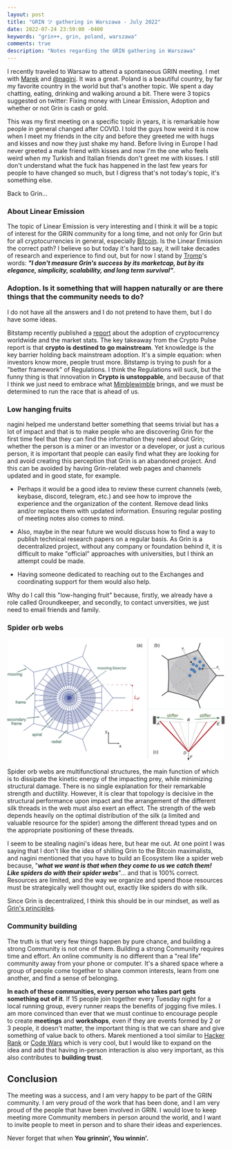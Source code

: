 ```yaml
---
layout: post
title: "GRIN ツ gathering in Warszawa - July 2022"
date: 2022-07-24 23:59:00 -0400
keywords: "grin++, grin, poland, warszawa"
comments: true
description: "Notes regarding the GRIN gathering in Warszawa"
---
```


I recently traveled to Warsaw to attend a spontaneous GRIN meeting. I met with [Marek](https://mareknarozniak.com/) and [@nagini](https://twitter.com/crypto_nagini). It was a great. Poland is a beautiful country, by far my favorite country in the world but that's another topic. We spent a day chatting, eating, drinking and walking around a bit. There were 3 topics suggested on twitter: Fixing money with Linear Emission, Adoption and whether or not Grin is cash or gold.

This was my first meeting on a specific topic in years, it is remarkable how people in general changed after COVID. I told the guys how weird it is now when I meet my friends in the city and before they greeted me with hugs and kisses and now they just shake my hand. Before living in Europe I had never greeted a male friend with kisses and now I'm the one who feels weird when my Turkish and Italian friends don't greet me with kisses. I still don't understand what the fuck has happened in the last few years for people to have changed so much, but I digress that's not today's topic, it's something else.

Back to Grin...

### About Linear Emission

The topic of Linear Emission is very interesting and I think it will be a topic of interest for the GRIN community for a long time, and not only for Grin but for all cryptocurrencies in general, especially [Bitcoin](https://bitcointalk.org/index.php?topic=5405755.0;all). Is the Linear Emission the correct path? I believe  so but today it's hard to say, it will take decades of research and experience to find out, but for now I stand by [Tromp](https://tromp.github.io/)'s words: ***"I don't measure Grin's success by its marketcap, but by its elegance, simplicity, scalability, and long term survival"***.

### Adoption. Is it something that will happen naturally or are there things that the community needs to do?

I do not have all the answers and I do not pretend to have them, but I do have some ideas.

Bitstamp recently published a [report](https://www.bitstamp.net/s/documents/BitstampCryptoPulseReport_Q12022.pdf) about the adoption of cryptocurrency worldwide and the market stats. The key takeaway from the Crypto Pulse report is that **crypto is destined to go mainstream**. Yet knowledge is the key barrier holding back mainstream adoption. It's a simple equation: when investors know more, people trust more. Bitstamp is trying to push for a "better framework" of Regulations. I think the Regulations will suck, but the funny thing is that innovation in **Crypto is unstoppable**, and because of that I think we just need to embrace what [Mimblewimble](https://docs.grin.mw/wiki/introduction/mimblewimble/mimblewimble/) brings, and we must be determined to run the race that is ahead of us.

### Low hanging fruits

nagini helped me understand better something that seems trivial but has a lot of impact and that is to make people who are discovering Grin for the first time feel that they can find the information they need about Grin; whether the person is a miner or an investor or a developer, or just a curious person, it is important that people can easily find what they are looking for and avoid creating this perception that Grin is an abandoned project. And this can be avoided by having Grin-related web pages and channels updated and in good state, for example.

- Perhaps it would be a good idea to review these current channels (web, keybase, discord, telegram, etc.) and see how to improve the experience and the organization of the content. Remove dead links and/or replace them with updated information. Ensuring regular posting of meeting notes also comes to mind.

- Also, maybe in the near future we would discuss how to find a way to publish technical research papers on a regular basis. As Grin is a decentralized project, without any company or foundation behind it, it is difficult to make "official" approaches with universities, but I think an attempt could be made.

- Having someone dedicated to reaching out to the Exchanges and coordinating support for them would also help.

Why do I call this "low-hanging fruit" because, firstly, we already have a role called Groundkeeper, and secondly, to contact unversities, we just need to email friends and family.

### Spider orb webs

![Geometry of the reference web before pre-stress](https://raw.githubusercontent.com/davidtavarez/davidtavarez.github.io/master/_images/posts/spider_web.jpg)

Spider orb webs are multifunctional structures, the main function of which is to dissipate the kinetic energy of the impacting prey, while minimizing structural damage. There is no single explanation for their remarkable strength and ductility. However, it is clear that topology is decisive in the structural performance upon impact and the arrangement of the different silk threads in the web must also exert an effect. The strength of the web depends heavily on the optimal distribution of the silk (a limited and valuable resource for the spider) among the different thread types and on the appropriate positioning of these threads.

I seem to be stealing nagini's ideas here, but hear me out. At one point I was saying that I don't like the idea of shilling Grin to the Bitcoin maximalists, and nagini mentioned that you have to build an Ecosystem like a spider web because, "***what we want is that when they come to us we catch them! Like spiders do with their spider webs***"... and that is 100% correct. Resources are limited, and the way we organize and spend those resources must be strategically well thought out, exactly like spiders do with silk.

Since Grin is decentralized, I think this should be in our mindset, as well as [Grin's principles](https://docs.grin.mw/#principles).

### Community building

The truth is that very few things happen by pure chance, and building a strong Community is not one of them. Building a strong Community requires time and effort. An online community is no different than a "real life" community away from your phone or computer. It's a shared space where a group of people come together to share common interests, learn from one another, and find a sense of belonging.

**In each of these communities, every person who takes part gets something out of it**. If 15 people join together every Tuesday night for a local running group, every runner reaps the benefits of jogging five miles. I am more convinced than ever that we must continue to encourage people to create **meetings** and **workshops**, even if they are events formed by 2 or 3 people, it doesn't matter, the important thing is that we can share and give something of value back to others. Marek mentioned a tool similar to [Hacker Rank](https://www.hackerrank.com/) or [Code Wars](https://www.codewars.com/) which is very cool, but I would like to expand on the idea and add that having in-person interaction is also very important, as this also contributes to **building trust**.

## Conclusion

The meeting was a success, and I am very happy to be part of the GRIN community. I am very proud of the work that has been done, and I am very proud of the people that have been involved in GRIN. I would love to keep meeting more Community members in person around the world, and I want to invite people to meet in person and to share their ideas and experiences.

Never forget that when **You grinnin', You winnin'.**